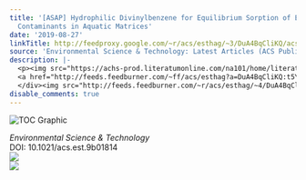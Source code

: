 ```yaml
---
title: '[ASAP] Hydrophilic Divinylbenzene for Equilibrium Sorption of Emerging Organic
  Contaminants in Aquatic Matrices'
date: '2019-08-27'
linkTitle: http://feedproxy.google.com/~r/acs/esthag/~3/DuA4BqCliKQ/acs.est.9b01814
source: 'Environmental Science & Technology: Latest Articles (ACS Publications)'
description: |-
  <p><img src="https://achs-prod.literatumonline.com/na101/home/literatum/publisher/achs/journals/content/esthag/0/esthag.ahead-of-print/acs.est.9b01814/20190827/images/medium/es9b01814_0005.gif" alt="TOC Graphic"/></p><div><cite>Environmental Science & Technology</cite></div><div>DOI: 10.1021/acs.est.9b01814</div><div class="feedflare">
  <a href="http://feeds.feedburner.com/~ff/acs/esthag?a=DuA4BqCliKQ:t5YcT3d6KgA:yIl2AUoC8zA"><img src="http://feeds.feedburner.com/~ff/acs/esthag?d=yIl2AUoC8zA" border="0"></img></a>
  </div><img src="http://feeds.feedburner.com/~r/acs/esthag/~4/DuA4BqCliKQ" ...
disable_comments: true
---
```

<p><img src="https://achs-prod.literatumonline.com/na101/home/literatum/publisher/achs/journals/content/esthag/0/esthag.ahead-of-print/acs.est.9b01814/20190827/images/medium/es9b01814_0005.gif" alt="TOC Graphic"/></p><div><cite>Environmental Science & Technology</cite></div><div>DOI: 10.1021/acs.est.9b01814</div><div class="feedflare">
<a href="http://feeds.feedburner.com/~ff/acs/esthag?a=DuA4BqCliKQ:t5YcT3d6KgA:yIl2AUoC8zA"><img src="http://feeds.feedburner.com/~ff/acs/esthag?d=yIl2AUoC8zA" border="0"></img></a>
</div><img src="http://feeds.feedburner.com/~r/acs/esthag/~4/DuA4BqCliKQ" ...